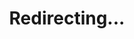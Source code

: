 ---
title: Redirecting...
layout: redirect
sitemap: false
permalink: /results/Estonia
redirect_to: /results/EST/
---